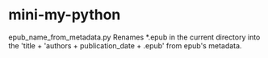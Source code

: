 # mini-my-python

epub_name_from_metadata.py      Renames *.epub in the current directory into the 'title + 'authors + publication_date + .epub' from epub's metadata.
